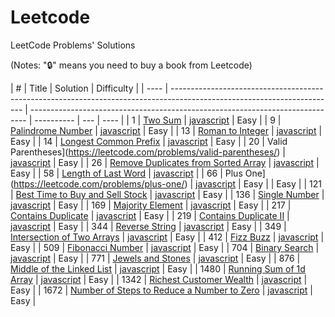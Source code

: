# Leetcode

LeetCode Problems' Solutions

(Notes: "🔒" means you need to buy a book from Leetcode)

| #    | Title                                                                                                                   | Solution                                                                      | Difficulty |
| ---- | ----------------------------------------------------------------------------------------------------------------------- | ----------------------------------------------------------------------------- | ---------- | --- | ---- |
| 1    | [Two Sum](https://leetcode.com/problems/two-sum/)                                                                       | [javascript](./string/javascript/two-sum.js)                                  | Easy       |
| 9    | [Palindrome Number](https://leetcode.com/problems/palindrome-number/)                                                   | [javascript](./math/javascript/palindrome-number.js)                          | Easy       |
| 13   | [Roman to Integer](https://leetcode.com/problems/roman-to-integer/)                                                     | [javascript](./string/javascript/roman-to-integer.js)                         | Easy       |
| 14   | [Longest Common Prefix](https://leetcode.com/problems/longest-common-prefix/)                                           | [javascript](./string/javascript/longest-common-prefix.js)                    | Easy       |
| 20   | Valid Parentheses](https://leetcode.com/problems/valid-parentheses/)                                                    | [javascript](./string/javascript/valid-parentheses.js)                        | Easy       |
| 26   | [Remove Duplicates from Sorted Array](https://leetcode.com/problems/remove-duplicates-from-sorted-array/)               | [javascript](./string/javascript/remove-duplicates-from-sorted-array.js)      | Easy       |
| 58   | [Length of Last Word](https://leetcode.com/problems/length-of-last-word/)                                               | [javascript](./string/javascript/length-of-last-word.js)                      |
| 66   | Plus One](https://leetcode.com/problems/plus-one/)                                                                      | [javascript](./array/javascript/plus-one.js)                                  | Easy       |     | Easy |
| 121  | [Best Time to Buy and Sell Stock](https://leetcode.com/problems/best-time-to-buy-and-sell-stock/description/)           | [javascript](./string/javascript/single-number.js)                            | Easy       |
| 136  | [Single Number](https://leetcode.com/problems/length-of-last-word/)                                                     | [javascript](./string/javascript/best-time-to-buy-and-sell-stock.js)          | Easy       |
| 169  | [Majority Element](https://leetcode.com/problems/majority-element/description/)                                         | [javascript](./array/javascript/contains-duplicate.js)                        | Easy       |
| 217  | [Contains Duplicate](https://leetcode.com/problems/majority-element/)                                                   | [javascript](./array/javascript/majority-element.js)                          | Easy       |
| 219  | [Contains Duplicate II](https://leetcode.com/problems/contains-duplicate-ii/)                                           | [javascript](./array/javascript/contains-duplicate-ii.js)                     | Easy       |
| 344  | [Reverse String](https://leetcode.com/problems/reverse-string/)                                                         | [javascript](./array/javascript/reverse-string.js)                            | Easy       |
| 349  | [Intersection of Two Arrays](https://leetcode.com/problems/intersection-of-two-arrays/description/)                     | [javascript](./array/javascript/reverse-string.js)                            | Easy       |
| 412  | [Fizz Buzz](https://leetcode.com/problems/fizz-buzz/)                                                                   | [javascript](./string/javascript/fizz-buzz.js)                                | Easy       |
| 509  | [Fibonacci Number](https://leetcode.com/problems/fibonacci-number/)                                                     | [javascript](./math/javascript/fibonacci-number.js)                           | Easy       |
| 704  | [Binary Search](https://leetcode.com/problems/binary-search/)                                                           | [javascript](./array/javascript/jewels-and-stones.js)                         | Easy       |
| 771  | [Jewels and Stones](https://leetcode.com/problems/jewels-and-stones/)                                                   | [javascript](./string/javascript/jewels-and-stones.js)                        | Easy       |
| 876  | [Middle of the Linked List](https://leetcode.com/problems/middle-of-the-linked-list/)                                   | [javascript](./array/javascript/running-sum-of-1d-array.js)                   | Easy       |
| 1480 | [Running Sum of 1d Array](https://leetcode.com/problems/running-sum-of-1d-array/)                                       | [javascript](./array/javascript/middle-of-the-linked-list.js)                 | Easy       |
| 1342 | [Richest Customer Wealth](https://leetcode.com/problems/richest-customer-wealth/)                                       | [javascript](./array/javascript/richest-customer-wealth.js)                   | Easy       |
| 1672 | [Number of Steps to Reduce a Number to Zero](https://leetcode.com/problems/number-of-steps-to-reduce-a-number-to-zero/) | [javascript](./math/javascript/number-of-steps-to-reduce-a-number-to-zero.js) | Easy       |
